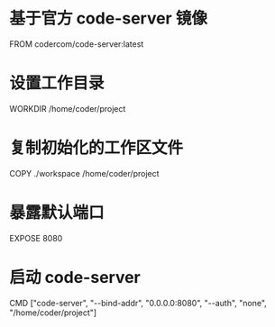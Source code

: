 # 基于官方 code-server 镜像
FROM codercom/code-server:latest

# 设置工作目录
WORKDIR /home/coder/project

# 复制初始化的工作区文件
COPY ./workspace /home/coder/project

# 暴露默认端口
EXPOSE 8080

# 启动 code-server
CMD ["code-server", "--bind-addr", "0.0.0.0:8080", "--auth", "none", "/home/coder/project"]
